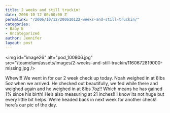```yaml
---
title: 2 weeks and still truckin!
date: 2006-10-12 00:00:00 Z
permalink: "/2006/10/12/200610122-weeks-and-still-truckin/"
categories:
- Baby E
- Uncategorized
author: Jennifer
layout: post
---
```


<img id="image26" alt="pod_100906.jpg" src="/teamelam/assets/images/2-weeks-and-still-truckin/1160672819000-missing.jpg />

Whew!!! We went in for our 2 week check up today. Noah weighed in at 8lbs 5oz when we arrived. He checked out beautifully, we fed while there and weighed again and he weighed in at 8lbs 7oz!! Which means he has gained 1% since his birth! He&#8217;s also measuring at 21 inches!! I know its not huge but every little bit helps. We&#8217;re headed back in next week for another check! here&#8217;s our pic of the day.
